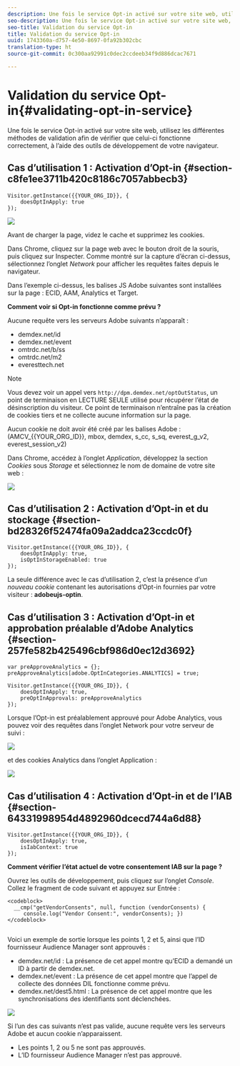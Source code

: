 ```yaml
---
description: Une fois le service Opt-in activé sur votre site web, utilisez les différentes méthodes de validation afin de vérifier que celui-ci fonctionne correctement, à l’aide des outils de développement de votre navigateur.
seo-description: Une fois le service Opt-in activé sur votre site web, utilisez les différentes méthodes de validation afin de vérifier que celui-ci fonctionne correctement, à l’aide des outils de développement de votre navigateur.
seo-title: Validation du service Opt-in
title: Validation du service Opt-in
uuid: 1743360a-d757-4e50-8697-0fa92b302cbc
translation-type: ht
source-git-commit: 0c300aa92991c0dec2ccdeeb34f9d886dcac7671

---
```



# Validation du service Opt-in{#validating-opt-in-service}

Une fois le service Opt-in activé sur votre site web, utilisez les différentes méthodes de validation afin de vérifier que celui-ci fonctionne correctement, à l’aide des outils de développement de votre navigateur.

## Cas d’utilisation 1 : Activation d’Opt-in {#section-c8fe1ee3711b420c8186c7057abbecb3}

```
Visitor.getInstance({{YOUR_ORG_ID}}, { 
    doesOptInApply: true 
});
```

![](assets/use_case_1_1.png)

Avant de charger la page, videz le cache et supprimez les cookies.

Dans Chrome, cliquez sur la page web avec le bouton droit de la souris, puis cliquez sur Inspecter. Comme montré sur la capture d’écran ci-dessus, sélectionnez l’onglet *Network* pour afficher les requêtes faites depuis le navigateur.

Dans l’exemple ci-dessus, les balises JS Adobe suivantes sont installées sur la page : ECID, AAM, Analytics et Target.

**Comment voir si Opt-in fonctionne comme prévu ?**

Aucune requête vers les serveurs Adobe suivants n’apparaît :

* demdex.net/id
* demdex.net/event
* omtrdc.net/b/ss
* omtrdc.net/m2
* everesttech.net

>[!NOTE]
>
>Vous devez voir un appel vers `http://dpm.demdex.net/optOutStatus`, un point de terminaison en LECTURE SEULE utilisé pour récupérer l’état de désinscription du visiteur. Ce point de terminaison n’entraîne pas la création de cookies tiers et ne collecte aucune information sur la page.

Aucun cookie ne doit avoir été créé par les balises Adobe : (AMCV_{{YOUR_ORG_ID}}, mbox, demdex, s_cc, s_sq, everest_g_v2, everest_session_v2)

Dans Chrome, accédez à l’onglet *Application*, développez la section *Cookies* sous *Storage* et sélectionnez le nom de domaine de votre site web :

![](assets/use_case_1_2.png)

## Cas d’utilisation 2 : Activation d’Opt-in et du stockage  {#section-bd28326f52474fa09a2addca23ccdc0f}

```
Visitor.getInstance({{YOUR_ORG_ID}}, { 
    doesOptInApply: true, 
    isOptInStorageEnabled: true 
});
```

La seule différence avec le cas d’utilisation 2, c’est la présence d’*un nouveau cookie* contenant les autorisations d’Opt-in fournies par votre visiteur : **adobeujs-optin**.

## Cas d’utilisation 3 : Activation d’Opt-in et approbation préalable d’Adobe Analytics  {#section-257fe582b425496cbf986d0ec12d3692}

```
var preApproveAnalytics = {}; 
preApproveAnalytics[adobe.OptInCategories.ANALYTICS] = true;

Visitor.getInstance({{YOUR_ORG_ID}}, { 
    doesOptInApply: true, 
    preOptInApprovals: preApproveAnalytics 
});
```

Lorsque l’Opt-in est préalablement approuvé pour Adobe Analytics, vous pouvez voir des requêtes dans l’onglet Network pour votre serveur de suivi :

![](assets/use_case_3_1.png)

et des cookies Analytics dans l’onglet Application :

![](assets/use_case_3_2.png)

## Cas d’utilisation 4 : Activation d’Opt-in et de l’IAB  {#section-64331998954d4892960dcecd744a6d88}

```
Visitor.getInstance({{YOUR_ORG_ID}}, { 
    doesOptInApply: true, 
    isIabContext: true 
});
```

**Comment vérifier l’état actuel de votre consentement IAB sur la page ?**

Ouvrez les outils de développement, puis cliquez sur l’onglet *Console*. Collez le fragment de code suivant et appuyez sur Entrée :

```
<codeblock>
  __cmp("getVendorConsents", null, function (vendorConsents) { 
     console.log("Vendor Consent:", vendorConsents); }) 
</codeblock>  
  
```

Voici un exemple de sortie lorsque les points 1, 2 et 5, ainsi que l’ID fournisseur Audience Manager sont approuvés :

* demdex.net/id : La présence de cet appel montre qu’ECID a demandé un ID à partir de demdex.net.
* demdex.net/event : La présence de cet appel montre que l’appel de collecte des données DIL fonctionne comme prévu.
* demdex.net/dest5.html : La présence de cet appel montre que les synchronisations des identifiants sont déclenchées.

![](assets/use_case_4_1.png)

Si l’un des cas suivants n’est pas valide, aucune requête vers les serveurs Adobe et aucun cookie n’apparaissent.

* Les points 1, 2 ou 5 ne sont pas approuvés.
* L’ID fournisseur Audience Manager n’est pas approuvé.